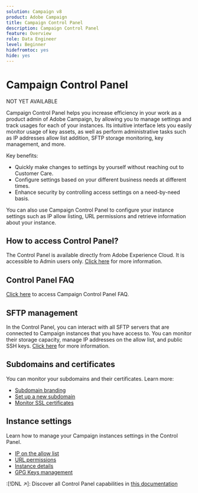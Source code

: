 ```yaml
---
solution: Campaign v8
product: Adobe Campaign
title: Campaign Control Panel
description: Campaign Control Panel
feature: Overview
role: Data Engineer
level: Beginner
hidefromtoc: yes
hide: yes
---
```

# Campaign Control Panel

NOT YET AVAILABLE

Campaign Control Panel helps you increase efficiency in your work as a product admin of Adobe Campaign, by allowing you to manage settings and track usages for each of your instances. Its intuitive interface lets you easily monitor usage of key assets, as well as perform administrative tasks such as IP addresses allow list addition, SFTP storage monitoring, key management, and more.

Key benefits:

* Quickly make changes to settings by yourself without reaching out to Customer Care.
* Configure settings based on your different business needs at different times.
* Enhance security by controlling access settings on a need-by-need basis.

You can also use Campaign Control Panel to configure your instance settings such as IP allow listing, URL permissions and retrieve information about your instance.

## How to access Control Panel?

The Control Panel is available directly from Adobe Experience Cloud. It is accessible to Admin users only. [Click here](https://experienceleague.adobe.com/docs/control-panel/using/discover-control-panel/accessing-control-panel.html) for more information.

## Control Panel FAQ

[Click here](https://experienceleague.adobe.com/docs/control-panel/using/discover-control-panel/key-features.html) to access Campaign Control Panel FAQ.

## SFTP management

In the Control Panel, you can interact with all SFTP servers that are connected to Campaign instances that you have access to. You can monitor their storage capacity, manage IP addresses on the allow list, and public SSH keys. [Click here](https://experienceleague.adobe.com/docs/control-panel/using/sftp-management/about-sftp-management.html?lang=en#sftp-management) for more information.

## Subdomains and certificates

You can monitor your subdomains and their certificates. Learn more:
* [Subdomain branding](https://experienceleague.adobe.com/docs/control-panel/using/subdomains-and-certificates/subdomains-branding.html)
* [Set up a new subdomain](https://experienceleague.adobe.com/docs/control-panel/using/subdomains-and-certificates/setting-up-new-subdomain.html)
* [Monitor SSL certificates](https://experienceleague.adobe.com/docs/control-panel/using/subdomains-and-certificates/monitoring-ssl-certificates.html)

## Instance settings

Learn how to manage your Campaign instances settings in the Control Panel.
* [IP on the allow list](https://experienceleague.adobe.com/docs/control-panel/using/instances-settings/ip-allow-listing-instance-access.html)
* [URL permissions](https://experienceleague.adobe.com/docs/control-panel/using/instances-settings/url-permissions.html)
* [Instance details](https://experienceleague.adobe.com/docs/control-panel/using/instances-settings/instance-details.html)
* [GPG Keys management](https://experienceleague.adobe.com/docs/control-panel/using/instances-settings/gpg-keys-management.html)

:[!DNL :arrow_upper_right:]: Discover all Control Panel capabilities in [this documentation](https://experienceleague.adobe.com/docs/control-panel/using/control-panel-home.html?lang=en)
